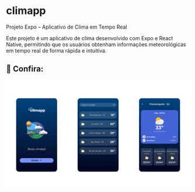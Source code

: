 # climapp

Projeto Expo – Aplicativo de Clima em Tempo Real

Este projeto é um aplicativo de clima desenvolvido com Expo e React Native, permitindo que os usuários obtenham informações meteorológicas em tempo real de forma rápida e intuitiva.

## 👥 Confira:

<img src="./assets/images/f2027828642f91ff9c01b38791e5e0c108bfdbc6.png">
